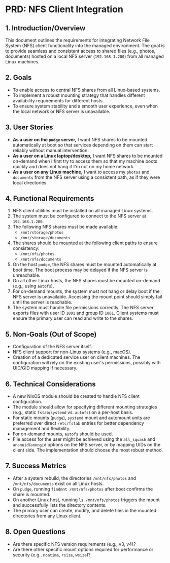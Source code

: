 # PRD: NFS Client Integration

## 1. Introduction/Overview

This document outlines the requirements for integrating Network File System (NFS) client functionality into the managed environment. The goal is to provide seamless and consistent access to shared files (e.g., photos, documents) hosted on a local NFS server (`192.168.1.200`) from all managed Linux machines.

## 2. Goals

*   To enable access to central NFS shares from all Linux-based systems.
*   To implement a robust mounting strategy that handles different availability requirements for different hosts.
*   To ensure system stability and a smooth user experience, even when the local network or NFS server is unavailable.

## 3. User Stories

*   **As a user on the `pudge` server,** I want NFS shares to be mounted automatically at boot so that services depending on them can start reliably without manual intervention.
*   **As a user on a Linux laptop/desktop,** I want NFS shares to be mounted on-demand when I first try to access them so that my machine boots quickly and does not hang if I'm not on my home network.
*   **As a user on any Linux machine,** I want to access my `photos` and `documents` from the NFS server using a consistent path, as if they were local directories.

## 4. Functional Requirements

1.  NFS client utilities must be installed on all managed Linux systems.
2.  The system must be configured to connect to the NFS server at `192.168.1.200`.
3.  The following NFS shares must be made available:
    *   `/mnt/storage/photos`
    *   `/mnt/storage/documents`
4.  The shares should be mounted at the following client paths to ensure consistency:
    *   `/mnt/nfs/photos`
    *   `/mnt/nfs/documents`
5.  On the host `pudge`, the NFS shares must be mounted automatically at boot time. The boot process may be delayed if the NFS server is unreachable.
6.  On all other Linux hosts, the NFS shares must be mounted on-demand (e.g., using `autofs`).
7.  For on-demand mounts, the system must not hang or delay boot if the NFS server is unavailable. Accessing the mount point should simply fail until the server is reachable.
8.  The system must handle file permissions correctly. The NFS server exports files with user ID `1001` and group ID `1001`. Client systems must ensure the primary user can read and write to the shares.

## 5. Non-Goals (Out of Scope)

*   Configuration of the NFS server itself.
*   NFS client support for non-Linux systems (e.g., macOS).
*   Creation of a dedicated service user on client machines. The configuration will rely on the existing user's permissions, possibly with UID/GID mapping if necessary.

## 6. Technical Considerations

*   A new NixOS module should be created to handle NFS client configuration.
*   The module should allow for specifying different mounting strategies (e.g., static `fstab`/`systemd` vs. `autofs`) on a per-host basis.
*   For static mounts (`pudge`), `systemd` mount and automount units are preferred over direct `/etc/fstab` entries for better dependency management and flexibility.
*   For on-demand mounts, `autofs` should be used.
*   File access for the user might be achieved using the `all_squash` and `anonuid`/`anongid` options on the NFS server, or by mapping UIDs on the client side. The implementation should choose the most robust method.

## 7. Success Metrics

*   After a system rebuild, the directories `/mnt/nfs/photos` and `/mnt/nfs/documents` exist on all Linux hosts.
*   On `pudge`, running `findmnt /mnt/nfs/photos` after boot confirms the share is mounted.
*   On another Linux host, running `ls /mnt/nfs/photos` triggers the mount and successfully lists the directory contents.
*   The primary user can create, modify, and delete files in the mounted directories from any Linux client.

## 8. Open Questions

*   Are there specific NFS version requirements (e.g., v3, v4)?
*   Are there other specific mount options required for performance or security (e.g., `noatime`, `rsize`, `wsize`)?
